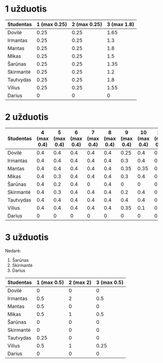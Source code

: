 # 1 užduotis
| Studentas | 1 (max 0.25) | 2 (max 0.25) | 3 (max 1.8) |
|-----------|-------------|-----------|-------------|
| Dovilė    |   0.25      |    0.25   |     1.65    |
| Irmantas  |   0.25      |    0.25   |     1.3     |
| Mantas    |   0.25      |    0.25   |     1.8     |
| Mikas     |   0.25      |    0.25   |     1.5     |
| Šarūnas   |   0.25      |    0.25   |     1.35    |
| Skirmantė |   0.25      |    0.25   |     1.2     |
| Tautvydas |   0.25      |    0.25   |     1.8     |
| Vilius    |   0.25      |    0.25   |     1.55    |
| Darius    |   0         |    0      |     0       |

# 2 užduotis 
| Studentas | 4 (max 0.4) | 5 (max 0.4) | 6 (max 0.4) | 7 (max 0.4) | 8 (max 0.4) | 9 (max 0.4) | 10 (max 0.4) | 11 (max 0.4) | 12 (max 0.4) | 13 (max 0.4) | 14 (max 0.4) | 15 (max 0.4) | 16 (max 0.4) |
|-----------|-------------|-----------  |-------------|-------------|-------------|-------------|-------------|-------------|-------------|-------------|-------------|-------------|-------------|
| Dovilė    | 0.4         | 0.4         | 0.4         | 0.4         | 0.4         | 0.25           | 0.4           | 0.4           | 0.1           | 0.1           | 0.25           | 0.4           | 0.4           |
| Irmantas  | 0.4         | 0.4         | 0.4         | 0.4         | 0.4         | 0.3           | 0.4           | 0.35           | 0.3           | 0.4           | 0.35           | 0.4           | 0.4           |
| Mantas    | 0.4         | 0.4         | 0.4         | 0.4         | 0.4         | 0.35           | 0.35           | 0.3           | 0.3           | 0.3           | 0.3           | 0.4           | 0.4           |
| Mikas     | 0.4         | 0.3         | 0.4         | 0.4         | 0.4         | 0.3           | 0.4           | 0.4           | 0.3           | 0.2           | 0.4           | 0.4           | 0.4           |
| Šarūnas   | 0.4         | 0.2         | 0.4         | 0           | 0.4         | 0           | 0           | 0           | 0           | 0           | 0           | 0           | 0           |
| Skirmantė | 0.4         | 0.3         | 0.4         | 0.4         | 0.4         | 0.2           | 0.4           | 0.3           | 0           | 0.3           | 0.2           | 0.1           | 0           |
| Tautvydas | 0.4         | 0.4         | 0.4         | 0.4         | 0.4         | 0.4           | 0.4           | 0.3           | 0.2           | 0.2           | 0.3           | 0.4           | 0.4           |
| Vilius    | 0.4         | 0.4         | 0.4         | 0.4         | 0.4         | 0.35           | 0.1           | 0.35           | 0.3           | 0.25           | 0.4           | 0.4           | 0.4           |
| Darius    | 0           | 0           | 0           |  0          | 0           | 0           | 0           | 0           | 0           | 0           | 0           | 0           | 0           |

# 3 užduotis 
Nedarė:
1. Šarūnas
2. Skirmantė
3. Darius

| Studentas | 1 (max 0.5) | 2 (max 2) | 3 (max 0.5) |
|-----------|-------------|-----------|-------------|
| Dovilė    | 0           | 0         | 0           |
| Irmantas  | 0.5         | 2         | 0.5         |
| Mantas    | 0.5         | 0         | 0           |
| Mikas     | 0.5         | 1         | 0.5         |
| Šarūnas   | 0           | 0         | 0           |
| Skirmantė | 0           | 0         | 0           |
| Tautvydas | 0.25        | 0         | 0           |
| Vilius    | 0.5         | 1         | 0.25        |
| Darius    |  0          | 0         | 0           |
